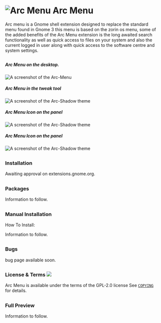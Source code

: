 # ![Arc Menu](https://github.com/LinxGem33/Arc-Menu/blob/master/screenshots/aam.resized.png?raw=true) Arc Menu

Arc menu is a Gnome shell extension designed to replace the standard menu found in Gnome 3 this menu is based on the zorin os menu, some of the added benefits of the Arc Menu extension is the long awaited search functionality as well as quick access to files on your system and also the current logged in user along with quick access to the software centre and system settings.

##

##### Arc Menu on the desktop.

![A screenshot of the Arc-Menu](https://github.com/LinxGem33/Arc-Menu/blob/master/screenshots/arcm.png?raw=true)

##### Arc Menu in the tweak tool

![A screenshot of the Arc-Shadow theme](https://github.com/LinxGem33/Arc-Menu/blob/master/screenshots/tm.png?raw=true)

##### Arc Menu Icon on the panel

![A screenshot of the Arc-Shadow theme](https://github.com/LinxGem33/OSX-Arc-Menu/blob/master/screenshots/bar1.png?raw=true)

##### Arc Menu Icon on the panel

![A screenshot of the Arc-Shadow theme](https://github.com/LinxGem33/OSX-Arc-Menu/blob/master/screenshots/bard3.png?raw=true)

##

### Installation

Awaiting approval on extensions.gnome.org.

##
### Packages
Information to follow.

##
### Manual Installation

How To Install:

Information to follow.

##
### Bugs
bug page available soon.

##
### License & Terms ![](https://github.com/LinxGem33/IP-Finder/blob/master/screens/Copyleft-16.png?raw=true)

Arc Menu is available under the terms of the GPL-2.0 license See [`COPYING`](https://github.com/LinxGem33/Arc-Menu/blob/master/COPYING) for details.

##
### Full Preview

Information to follow.
